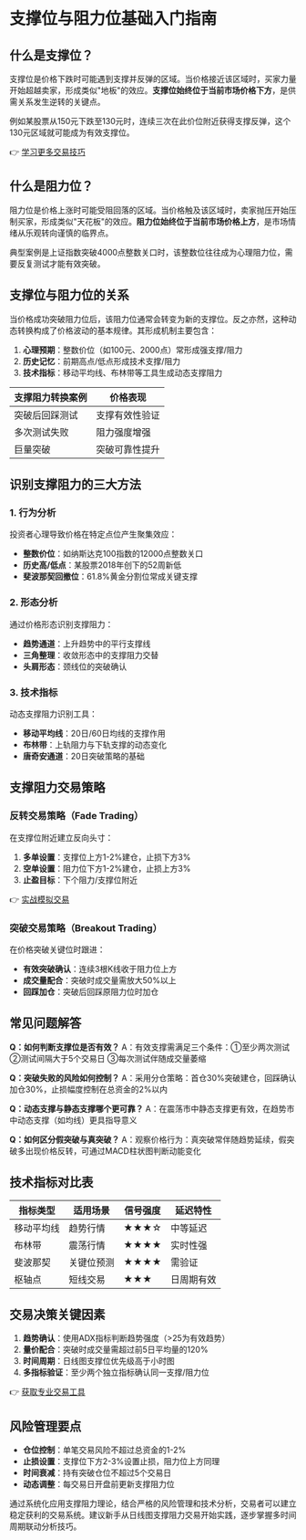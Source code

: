 # 支撑位与阻力位基础入门指南

## 什么是支撑位？

支撑位是价格下跌时可能遇到支撑并反弹的区域。当价格接近该区域时，买家力量开始超越卖家，形成类似"地板"的效应。**支撑位始终位于当前市场价格下方**，是供需关系发生逆转的关键点。

例如某股票从150元下跌至130元时，连续三次在此价位附近获得支撑反弹，这个130元区域就可能成为有效支撑位。

👉 [学习更多交易技巧](https://bit.ly/okx_welcome)

## 什么是阻力位？

阻力位是价格上涨时可能受阻回落的区域。当价格触及该区域时，卖家抛压开始压制买家，形成类似"天花板"的效应。**阻力位始终位于当前市场价格上方**，是市场情绪从乐观转向谨慎的临界点。

典型案例是上证指数突破4000点整数关口时，该整数位往往成为心理阻力位，需要反复测试才能有效突破。

## 支撑位与阻力位的关系

当价格成功突破阻力位后，该阻力位通常会转变为新的支撑位。反之亦然，这种动态转换构成了价格波动的基本规律。其形成机制主要包含：

1. **心理预期**：整数价位（如100元、2000点）常形成强支撑/阻力
2. **历史记忆**：前期高点/低点形成技术支撑/阻力
3. **技术指标**：移动平均线、布林带等工具生成动态支撑阻力

| 支撑阻力转换案例 | 价格表现 |
|------------------|----------|
| 突破后回踩测试 | 支撑有效性验证 |
| 多次测试失败 | 阻力强度增强 |
| 巨量突破 | 突破可靠性提升 |

## 识别支撑阻力的三大方法

### 1. 行为分析
投资者心理导致价格在特定点位产生聚集效应：
- **整数价位**：如纳斯达克100指数的12000点整数关口
- **历史高/低点**：某股票2018年创下的52周新低
- **斐波那契回撤位**：61.8%黄金分割位常成关键支撑

### 2. 形态分析
通过价格形态识别支撑阻力：
- **趋势通道**：上升趋势中的平行支撑线
- **三角整理**：收敛形态中的支撑阻力交替
- **头肩形态**：颈线位的突破确认

### 3. 技术指标
动态支撑阻力识别工具：
- **移动平均线**：20日/60日均线的支撑作用
- **布林带**：上轨阻力与下轨支撑的动态变化
- **唐奇安通道**：20日突破策略的基础

## 支撑阻力交易策略

### 反转交易策略（Fade Trading）
在支撑位附近建立反向头寸：
1. **多单设置**：支撑位上方1-2%建仓，止损下方3%
2. **空单设置**：阻力位下方1-2%建仓，止损上方3%
3. **止盈目标**：下个阻力/支撑位附近

👉 [实战模拟交易](https://bit.ly/okx_welcome)

### 突破交易策略（Breakout Trading）
在价格突破关键位时跟进：
- **有效突破确认**：连续3根K线收于阻力位上方
- **成交量配合**：突破时成交量需放大50%以上
- **回踩加仓**：突破后回踩原阻力位时加仓

## 常见问题解答

**Q：如何判断支撑位是否有效？**
A：有效支撑需满足三个条件：①至少两次测试 ②测试间隔大于5个交易日 ③每次测试伴随成交量萎缩

**Q：突破失败的风险如何控制？**
A：采用分仓策略：首仓30%突破建仓，回踩确认加仓30%，止损幅度控制在总资金的2%以内

**Q：动态支撑与静态支撑哪个更可靠？**
A：在震荡市中静态支撑更有效，在趋势市中动态支撑（如均线）更具指导意义

**Q：如何区分假突破与真突破？**
A：观察价格行为：真突破常伴随趋势延续，假突破多出现价格反转，可通过MACD柱状图判断动能变化

## 技术指标对比表

| 指标类型 | 适用场景 | 信号强度 | 延迟特性 |
|----------|----------|----------|----------|
| 移动平均线 | 趋势行情 | ★★★☆ | 中等延迟 |
| 布林带 | 震荡行情 | ★★★★ | 实时性强 |
| 斐波那契 | 关键位预测 | ★★★★ | 需验证 |
| 枢轴点 | 短线交易 | ★★★ | 日周期有效 |

## 交易决策关键因素

1. **趋势确认**：使用ADX指标判断趋势强度（>25为有效趋势）
2. **量价配合**：突破时成交量需超过前5日平均量的120%
3. **时间周期**：日线图支撑位优先级高于小时图
4. **多指标验证**：至少两个独立指标确认同一支撑/阻力位

👉 [获取专业交易工具](https://bit.ly/okx_welcome)

## 风险管理要点

- **仓位控制**：单笔交易风险不超过总资金的1-2%
- **止损设置**：支撑位下方2-3%设置止损，阻力位上方同理
- **时间衰减**：持有突破仓位不超过5个交易日
- **动态调整**：每交易日开盘前更新支撑阻力位

通过系统化应用支撑阻力理论，结合严格的风险管理和技术分析，交易者可以建立稳定获利的交易系统。建议新手从日线图支撑阻力交易开始实践，逐步掌握多时间周期联动分析技巧。